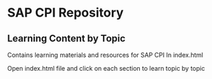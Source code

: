 # SAP CPI Repository
## Learning Content by Topic
Contains learning materials and resources for SAP CPI In index.html

Open index.html file and click on each section to learn topic by topic 